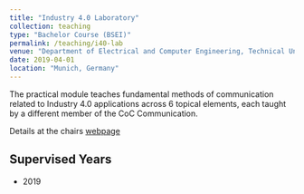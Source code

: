 ```yaml
---
title: "Industry 4.0 Laboratory"
collection: teaching
type: "Bachelor Course (BSEI)"
permalink: /teaching/i40-lab
venue: "Department of Electrical and Computer Engineering, Technical University of Munich, Germany"
date: 2019-04-01
location: "Munich, Germany"
---
```


The practical module teaches fundamental methods of communication related to Industry 4.0 applications across 6 topical elements, each taught by a different member of the CoC Communication.

Details at the chairs [webpage](https://www.ce.cit.tum.de/en/lmt/teaching/industry-40-laboratory/)

## Supervised Years

* 2019
